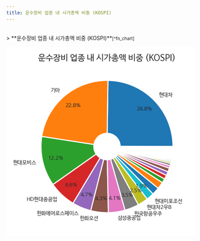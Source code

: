 ```yaml
---
title: 운수장비 업종 내 시가총액 비중 (KOSPI)
---
```

<br>
> **운수장비 업종 내 시가총액 비중 (KOSPI)<a id="pie"></a>**<small>[^fn_chart]</small>

![294090](images/kospi_업종명_운수장비_종목명.png)